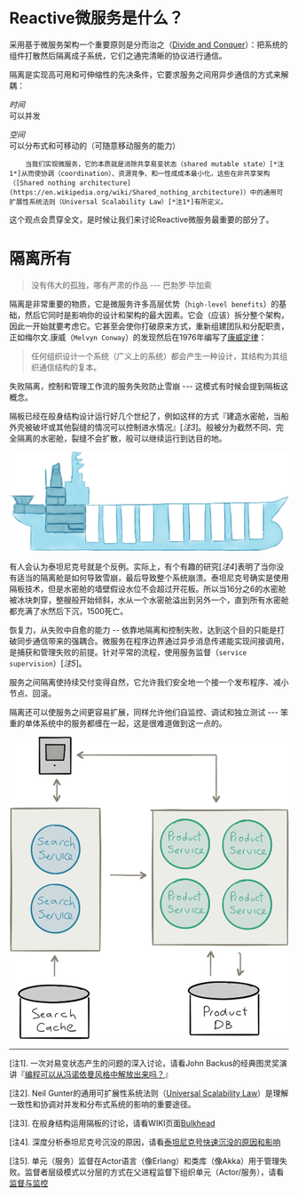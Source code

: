 Reactive微服务是什么？
=========================== 
采用基于微服务架构一个重要原则是分而治之（[Divide and Conquer](https://en.wikipedia.org/wiki/Divide_and_conquer_algorithms)）：把系统的组件打散然后隔离成子系统，它们之通完清晰的协议进行通信。

隔离是实现高可用和可伸缩性的先决条件，它要求服务之间用异步通信的方式来解耦：

*时间*    
    可以并发

*空间*    
    可以分布式和可移动的（可随意移动服务的能力） 

		当我们实现微服务，它的本质就是消除共享易变状态（shared mutable state）[*注1*]从而使协调（coordination）、资源竞争、和一性成成本最小化，这些在非共享架构（[Shared nothing architecture](https://en.wikipedia.org/wiki/Shared_nothing_architecture)）中的通用可扩展性系统法则（Universal Scalability Law）[*注1*]有所定义。		

这个观点会贯穿全文，是时候让我们来讨论Reactive微服务最重要的部分了。

隔离所有
===========================

> 没有伟大的孤独，哪有严肃的作品 ---  巴勃罗·毕加索

隔离是非常重要的物质，它是微服务许多高层优势（`high-level benefits`）的基础，然后它同时是影响你的设计和架构的最大因素。它会（应该）拆分整个架构，因此一开始就要考虑它。它甚至会使你打破原来方式，重新组建团队和分配职责，正如梅尔文.康威（`Melvyn Conway`）的发现然后在1976年编写了[康威定律](http://melconway.com/Home/Conways_Law.html)：   

> 任何组织设计一个系统（广义上的系统）都会产生一种设计，其结构为其组织通信结构的复本。 

失败隔离，控制和管理工作流的服务失败防止雪崩 --- 这模式有时候会提到隔板这概念。

隔板已经在般身结构设计运行好几个世纪了，例如这样的方式『建造水密舱，当船外壳被破坏或其他裂缝的情况可以控制进水情况』[*注3*]。般被分为截然不同、完全隔离的水密舱，裂缝不会扩散，般可以继续运行到达目的地。

![](images/Bulkheading.png)

有人会认为泰坦尼克号就是个反例。实际上，有个有趣的研究[*注4*]表明了当你没有适当的隔离舱是如何导致雪崩，最后导致整个系统崩溃。泰坦尼克号确实是使用隔板技术，但是水密舱的墙壁假设水位不会超过开花板。所以当16分之6的水密舱被冰块刺穿，整艘般开始倾斜，水从一个水密舱溢出到另外一个，直到所有水密舱都充满了水然后下沉，1500死亡。

恢复力，从失败中自愈的能力 -- 依靠地隔离和控制失败，达到这个目的只能是打破同步通信带来的强耦合。微服务在程序边界通过异步消息传递能实现间接调用，是捕获和管理失败的前提。针对平常的流程，使用服务监督（`service supervision`）[*注5*]。

服务之间隔离使持续交付变得自然，它允许我们安全地一个接一个发布程序、减小节点、回滚。

隔离还可以使服务之间更容易扩展，同样允许他们自监控、调试和独立测试 --- 笨重的单体系统中的服务都缠在一起，这是很难道做到这一点的。

![](images/BoundedContexts.png)

----------------------------		
[注1]. 一次对易变状态产生的问题的深入讨论，请看John Backus的经典图灵奖演讲『[编程可以从冯诺依曼风格中解放出来吗？](http://delivery.acm.org/10.1145/360000/359579/a1977-backus.pdf)』 

[注2]. Neil Gunter的通用可扩展性系统法则（[Universal Scalability Law](http://www.perfdynamics.com/Manifesto/USLscalability.html)）是理解一致性和协调对并发和分布式系统的影响的重要途径。

[注3]. 在般身结构运用隔板的讨论，请看WIKI页面[Bulkhead](https://en.wikipedia.org/wiki/Bulkhead_(partition))

[注4]. 深度分析泰坦尼克号沉没的原因，请看[泰坦尼克号快速沉没的原因和影响](http://writing.engr.psu.edu/uer/bassett.html)

[注5]. 单元（服务）监督在Actor语言（像Erlang）和类库（像Akka）用于管理失败。监督者层级模式以分层的方式在父进程监督下组织单元（Actor/服务），请看[监督与监控](http://doc.akka.io/docs/akka/snapshot/general/supervision.html)

